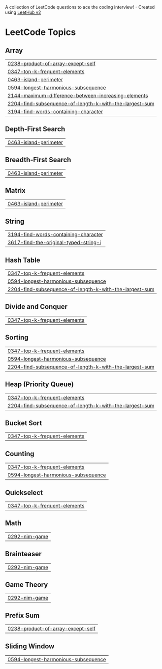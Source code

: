 A collection of LeetCode questions to ace the coding interview! - Created using [LeetHub v2](https://github.com/arunbhardwaj/LeetHub-2.0)
<!---LeetCode Topics Start-->
# LeetCode Topics
## Array
|  |
| ------- |
| [0238-product-of-array-except-self](https://github.com/JamessLin/leetcode/tree/master/0238-product-of-array-except-self) |
| [0347-top-k-frequent-elements](https://github.com/JamessLin/leetcode/tree/master/0347-top-k-frequent-elements) |
| [0463-island-perimeter](https://github.com/JamessLin/leetcode/tree/master/0463-island-perimeter) |
| [0594-longest-harmonious-subsequence](https://github.com/JamessLin/leetcode/tree/master/0594-longest-harmonious-subsequence) |
| [2144-maximum-difference-between-increasing-elements](https://github.com/JamessLin/leetcode/tree/master/2144-maximum-difference-between-increasing-elements) |
| [2204-find-subsequence-of-length-k-with-the-largest-sum](https://github.com/JamessLin/leetcode/tree/master/2204-find-subsequence-of-length-k-with-the-largest-sum) |
| [3194-find-words-containing-character](https://github.com/JamessLin/leetcode/tree/master/3194-find-words-containing-character) |
## Depth-First Search
|  |
| ------- |
| [0463-island-perimeter](https://github.com/JamessLin/leetcode/tree/master/0463-island-perimeter) |
## Breadth-First Search
|  |
| ------- |
| [0463-island-perimeter](https://github.com/JamessLin/leetcode/tree/master/0463-island-perimeter) |
## Matrix
|  |
| ------- |
| [0463-island-perimeter](https://github.com/JamessLin/leetcode/tree/master/0463-island-perimeter) |
## String
|  |
| ------- |
| [3194-find-words-containing-character](https://github.com/JamessLin/leetcode/tree/master/3194-find-words-containing-character) |
| [3617-find-the-original-typed-string-i](https://github.com/JamessLin/leetcode/tree/master/3617-find-the-original-typed-string-i) |
## Hash Table
|  |
| ------- |
| [0347-top-k-frequent-elements](https://github.com/JamessLin/leetcode/tree/master/0347-top-k-frequent-elements) |
| [0594-longest-harmonious-subsequence](https://github.com/JamessLin/leetcode/tree/master/0594-longest-harmonious-subsequence) |
| [2204-find-subsequence-of-length-k-with-the-largest-sum](https://github.com/JamessLin/leetcode/tree/master/2204-find-subsequence-of-length-k-with-the-largest-sum) |
## Divide and Conquer
|  |
| ------- |
| [0347-top-k-frequent-elements](https://github.com/JamessLin/leetcode/tree/master/0347-top-k-frequent-elements) |
## Sorting
|  |
| ------- |
| [0347-top-k-frequent-elements](https://github.com/JamessLin/leetcode/tree/master/0347-top-k-frequent-elements) |
| [0594-longest-harmonious-subsequence](https://github.com/JamessLin/leetcode/tree/master/0594-longest-harmonious-subsequence) |
| [2204-find-subsequence-of-length-k-with-the-largest-sum](https://github.com/JamessLin/leetcode/tree/master/2204-find-subsequence-of-length-k-with-the-largest-sum) |
## Heap (Priority Queue)
|  |
| ------- |
| [0347-top-k-frequent-elements](https://github.com/JamessLin/leetcode/tree/master/0347-top-k-frequent-elements) |
| [2204-find-subsequence-of-length-k-with-the-largest-sum](https://github.com/JamessLin/leetcode/tree/master/2204-find-subsequence-of-length-k-with-the-largest-sum) |
## Bucket Sort
|  |
| ------- |
| [0347-top-k-frequent-elements](https://github.com/JamessLin/leetcode/tree/master/0347-top-k-frequent-elements) |
## Counting
|  |
| ------- |
| [0347-top-k-frequent-elements](https://github.com/JamessLin/leetcode/tree/master/0347-top-k-frequent-elements) |
| [0594-longest-harmonious-subsequence](https://github.com/JamessLin/leetcode/tree/master/0594-longest-harmonious-subsequence) |
## Quickselect
|  |
| ------- |
| [0347-top-k-frequent-elements](https://github.com/JamessLin/leetcode/tree/master/0347-top-k-frequent-elements) |
## Math
|  |
| ------- |
| [0292-nim-game](https://github.com/JamessLin/leetcode/tree/master/0292-nim-game) |
## Brainteaser
|  |
| ------- |
| [0292-nim-game](https://github.com/JamessLin/leetcode/tree/master/0292-nim-game) |
## Game Theory
|  |
| ------- |
| [0292-nim-game](https://github.com/JamessLin/leetcode/tree/master/0292-nim-game) |
## Prefix Sum
|  |
| ------- |
| [0238-product-of-array-except-self](https://github.com/JamessLin/leetcode/tree/master/0238-product-of-array-except-self) |
## Sliding Window
|  |
| ------- |
| [0594-longest-harmonious-subsequence](https://github.com/JamessLin/leetcode/tree/master/0594-longest-harmonious-subsequence) |
<!---LeetCode Topics End-->